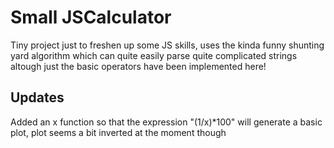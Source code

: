 # Small JSCalculator

Tiny project just to freshen up some JS skills,
uses the kinda funny shunting yard algorithm which can quite easily
parse quite complicated strings altough just the basic operators have been implemented here!

## Updates
Added an x function so that the expression "(1/x)*100" will generate a basic plot, plot seems a bit inverted at the moment though

